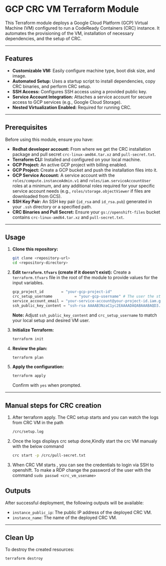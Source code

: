 # GCP CRC VM Terraform Module

This Terraform module deploys a Google Cloud Platform (GCP) Virtual Machine (VM) configured to run a CodeReady Containers (CRC) instance. It automates the provisioning of the VM, installation of necessary dependencies, and the setup of CRC.

---

## Features

* **Customizable VM:** Easily configure machine type, boot disk size, and image.
* **Automated Setup:** Uses a startup script to install dependencies, copy CRC binaries, and perform CRC setup.
* **SSH Access:** Configures SSH access using a provided public key.
* **Service Account Integration:** Attaches a service account for secure access to GCP services (e.g., Google Cloud Storage).
* **Nested Virtualization Enabled:** Required for running CRC.

---

## Prerequisites

Before using this module, ensure you have:

* **Redhat developer account:** From where we get the CRC installation package and pull secret `crc-linux-amd64.tar.xz` and `pull-secret.txt`.
* **Terraform CLI:** Installed and configured on your local machine.
* **GCP Project:** An active GCP project with billing enabled.
* **GCP Project:** Create a GCP bucket and push the installation files into it.
* **GCP Service Account:** A service account with the `roles/compute.instanceAdmin.v1` and `roles/iam.serviceAccountUser` roles at a minimum, and any additional roles required for your specific service account needs (e.g., `roles/storage.objectViewer` if files are downloaded from GCS).
* **SSH Key Pair:** An SSH key pair (`id_rsa` and `id_rsa.pub`) generated in your `.ssh` directory or a specified path.
* **CRC Binaries and Pull Secret:** Ensure your `gs://openshift-files` bucket contains `crc-linux-amd64.tar.xz` and `pull-secret.txt`.

---

## Usage

1.  **Clone this repository:**
    ```bash
    git clone <repository-url>
    cd <repository-directory>
    ```

2.  **Edit `terraform.tfvars` (create if it doesn't exist):**
    Create a `terraform.tfvars` file in the root of the module to provide values for the input variables.

    ```terraform
    gcp_project_id        = "your-gcp-project-id"
    crc_setup_username          = "your-gcp-username" # The user the startup script will create for CRC setup
    service_account_email = "your-service-account@your-project-id.iam.gserviceaccount.com"
    ssh_public_key_content = "ssh-rsa AAAAB3NzaC1yc2EAAAADAQABAAABAQD3... your_user"
    ```
    **Note:** Adjust `ssh_public_key_content` and `crc_setup_username` to match your local setup and desired VM user.

3.  **Initialize Terraform:**
    ```bash
    terraform init
    ```

4.  **Review the plan:**
    ```bash
    terraform plan
    ```

5.  **Apply the configuration:**
    ```bash
    terraform apply
    ```

    Confirm with `yes` when prompted.

---


## Manual steps for CRC creation

1. After terraform apply. The CRC setup starts and you can watch the logs from CRC VM in the path
    ```bash
    /crc/setup.log
    ```
2. Once the logs displays crc setup done,Kindly start the crc VM manualy with the below command
    ```bash
    crc start -p /crc/pull-secret.txt
    ```   
3. When CRC VM starts , you can see the credentials to login via SSH to openshift. To make a RDP change the password of the user with the command `sudo passwd <crc_vm_usename>`
## Outputs

After successful deployment, the following outputs will be available:

* `instance_public_ip`: The public IP address of the deployed CRC VM.
* `instance_name`: The name of the deployed CRC VM.

---

## Clean Up

To destroy the created resources:

```bash
terraform destroy
